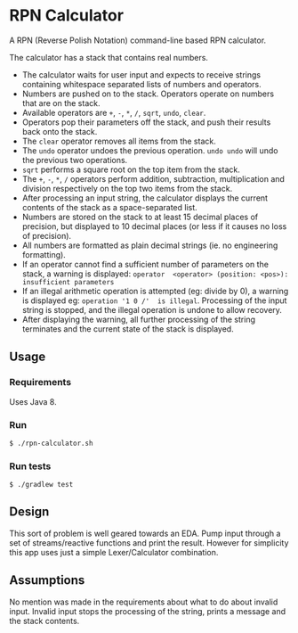 # RPN Calculator

A RPN (Reverse Polish Notation) command-line based RPN calculator.

The calculator has a stack that contains real numbers.

 - The calculator waits for user input and expects to receive strings containing whitespace separated lists of numbers 
 and operators.
 - Numbers are pushed on to the stack. Operators operate on numbers that are on the stack.
 - Available operators are `+`, `-`, `*`, `/`, `sqrt`, `undo`, `clear`.
 - Operators pop their parameters off the stack, and push their results back onto the stack.
 - The `clear` operator removes all items from the stack.
 - The `undo` operator undoes the previous operation. `undo undo` will undo the previous two operations.
 - `sqrt` performs a square root on the top item from the stack.
 - The `+`, `-`, `*`, `/` operators perform addition, subtraction, multiplication and division respectively on the top two items from the stack.
 - After processing an input string, the calculator displays the current contents of the stack as a space-separated 
 list.
 - Numbers are stored on the stack to at least 15 decimal places of precision, but displayed to 10 decimal places
  (or less if it causes no loss of precision).
 - All numbers are formatted as plain decimal strings (ie. no engineering formatting).
 - If an operator cannot find a sufficient number of parameters on the stack, a warning is displayed: `operator 
 <operator> (position: <pos>): insufficient parameters`
 - If an illegal arithmetic operation is attempted (eg: divide by 0), a warning is displayed eg: `operation '1 0 /' 
 is illegal`. Processing of the input string is stopped, and the illegal operation is undone to allow recovery.
 - After displaying the warning, all further processing of the string terminates and the current state of the stack is 
 displayed.
 
## Usage

### Requirements

Uses Java 8.

### Run

```bash
$ ./rpn-calculator.sh
```

### Run tests

```shell
$ ./gradlew test
```

## Design

This sort of problem is well geared towards an EDA. Pump input through a set of streams/reactive functions and print 
the result. However for simplicity this app uses just a simple Lexer/Calculator combination.

## Assumptions

No mention was made in the requirements about what to do about invalid input. Invalid input stops the processing of 
the string, prints a message and the stack contents.
